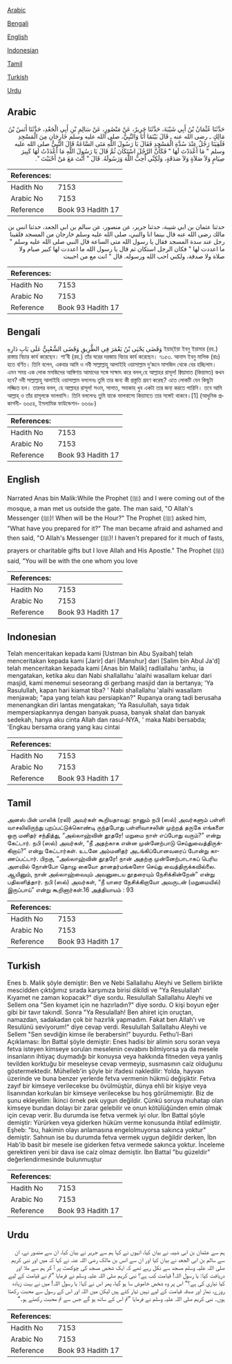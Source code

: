 [Arabic](#arabic)

[Bengali](#bengali)

[English](#english)

[Indonesian](#indonesian)

[Tamil](#tamil)

[Turkish](#turkish)

[Urdu](#urdu)

## Arabic


<div dir="rtl" lang="ar" style={{fontSize:'larger',backgroundColor:'#f8f9fa',padding:20}}>
حَدَّثَنَا عُثْمَانُ بْنُ أَبِي شَيْبَةَ، حَدَّثَنَا جَرِيرٌ، عَنْ مَنْصُورٍ، عَنْ سَالِمِ بْنِ أَبِي الْجَعْدِ، حَدَّثَنَا أَنَسُ بْنُ مَالِكٍ ـ رضى الله عنه ـ قَالَ بَيْنَمَا أَنَا وَالنَّبِيُّ، صلى الله عليه وسلم خَارِجَانِ مِنَ الْمَسْجِدِ فَلَقِيَنَا رَجُلٌ عِنْدَ سُدَّةِ الْمَسْجِدِ فَقَالَ يَا رَسُولَ اللَّهِ مَتَى السَّاعَةُ قَالَ النَّبِيُّ صلى الله عليه وسلم ‏"‏ مَا أَعْدَدْتَ لَهَا ‏"‏ فَكَأَنَّ الرَّجُلَ اسْتَكَانَ ثُمَّ قَالَ يَا رَسُولَ اللَّهِ مَا أَعْدَدْتُ لَهَا كَبِيرَ صِيَامٍ وَلاَ صَلاَةٍ وَلاَ صَدَقَةٍ، وَلَكِنِّي أُحِبُّ اللَّهَ وَرَسُولَهُ‏.‏ قَالَ ‏"‏ أَنْتَ مَعَ مَنْ أَحْبَبْتَ ‏"‏‏.‏
</div>
<div style={{backgroundColor:'#f8f9fa',padding:20, marginBottom: 10}}><table> <thead> <tr> <th>References:</th> <th></th> </tr> </thead> <tbody><tr><td>Hadith No</td><td>7153</td></tr><tr><td>Arabic No</td><td>7153</td></tr><tr><td>Reference</td><td>Book 93 Hadith 17</td></tr></tbody></table></div>


<div dir="rtl" lang="ar" style={{fontSize:'larger',backgroundColor:'#f8f9fa',padding:20}}>
حدثنا عثمان بن ابي شيبة، حدثنا جرير، عن منصور، عن سالم بن ابي الجعد، حدثنا انس بن مالك رضى الله عنه قال بينما انا والنبي، صلى الله عليه وسلم خارجان من المسجد فلقينا رجل عند سدة المسجد فقال يا رسول الله متى الساعة قال النبي صلى الله عليه وسلم " ما اعددت لها " فكان الرجل استكان ثم قال يا رسول الله ما اعددت لها كبير صيام ولا صلاة ولا صدقة، ولكني احب الله ورسوله. قال " انت مع من احببت
</div>
<div style={{backgroundColor:'#f8f9fa',padding:20, marginBottom: 10}}><table> <thead> <tr> <th>References:</th> <th></th> </tr> </thead> <tbody><tr><td>Hadith No</td><td>7153</td></tr><tr><td>Arabic No</td><td>7153</td></tr><tr><td>Reference</td><td>Book 93 Hadith 17</td></tr></tbody></table></div>

## Bengali


<div dir="ltr" lang="bn" style={{fontSize:'larger',backgroundColor:'#f8f9fa',padding:20}}>
وَقَضَى يَحْيَى بْنُ يَعْمَرَ فِي الطَّرِيقِ وَقَضَى الشَّعْبِيُّ عَلَى بَابِ دَارِهِ ইয়াহ্ইয়া ইবনু ইয়ামার (রহ.) রাস্তায় বিচার কার্য করেছেন। শা’বী (রহ.) তাঁর ঘরের দরজায় বিচার কার্য করেছেন। ৭১৫৩. আনাস ইবনু মালিক (রাঃ) হতে বর্ণিত। তিনি বলেন, একবার আমি ও নবী সাল্লাল্লাহু আলাইহি ওয়াসাল্লাম দু’জনে মাসজিদ থেকে বের হচ্ছিলাম। এমন সময় এক লোক মসজিদের আঙ্গিণায় আমাদের সঙ্গে সাক্ষাৎ করে বলল,হে আল্লাহর রাসূল! ক্বিয়ামাত (কিয়ামত) কখন হবে? নবী সাল্লাল্লাহু আলাইহি ওয়াসাল্লাম বললেনঃ তুমি তার জন্য কী প্রস্তুতি গ্রহণ করেছ? এতে লোকটি যেন কিছুটা লজ্জিত হল। তারপর বলল, হে আল্লাহর রাসূল! সওম, সালাত, সদাকাহ খুব একটা তার জন্য করতে পারিনি। তবে আমি আল্লাহ্ ও তাঁর রাসূলকে ভালবাসি। তিনি বললেনঃ তুমি যাকে ভালবাসো কিয়ামতে তার সঙ্গেই থাকবে।[1] (আধুনিক প্রকাশনী- ৬৬৫৪, ইসলামিক ফাউন্ডেশন- ৬৬৬৮)
</div>
<div style={{backgroundColor:'#f8f9fa',padding:20, marginBottom: 10}}><table> <thead> <tr> <th>References:</th> <th></th> </tr> </thead> <tbody><tr><td>Hadith No</td><td>7153</td></tr><tr><td>Arabic No</td><td>7153</td></tr><tr><td>Reference</td><td>Book 93 Hadith 17</td></tr></tbody></table></div>

## English


<div dir="ltr" lang="en" style={{fontSize:'larger',backgroundColor:'#f8f9fa',padding:20}}>
Narrated Anas bin Malik:While the Prophet (ﷺ) and I were coming out of the mosque, a man met us outside the gate. The man said, "O Allah's Messenger (ﷺ)! When will be the Hour?" The Prophet (ﷺ) asked him, "What have you prepared for it?" The man became afraid and ashamed and then said, "O Allah's Messenger (ﷺ)! I haven't prepared for it much of fasts, prayers or charitable gifts but I love Allah and His Apostle." The Prophet (ﷺ) said, "You will be with the one whom you love
</div>
<div style={{backgroundColor:'#f8f9fa',padding:20, marginBottom: 10}}><table> <thead> <tr> <th>References:</th> <th></th> </tr> </thead> <tbody><tr><td>Hadith No</td><td>7153</td></tr><tr><td>Arabic No</td><td>7153</td></tr><tr><td>Reference</td><td>Book 93 Hadith 17</td></tr></tbody></table></div>

## Indonesian


<div dir="ltr" lang="id" style={{fontSize:'larger',backgroundColor:'#f8f9fa',padding:20}}>
Telah menceritakan kepada kami [Ustman bin Abu Syaibah] telah menceritakan kepada kami [Jarir] dari [Manshur] dari [Salim bin Abul Ja'd] telah menceritakan kepada kami [Anas bin Malik] radliallahu 'anhu, ia mengatakan, ketika aku dan Nabi shallallahu 'alaihi wasallam keluar dari masjid, kami menemui seseorang di gerbang masjid dan ia bertanya; 'Ya Rasulullah, kapan hari kiamat tiba? ' Nabi shallallahu 'alaihi wasallam menjawab; "apa yang telah kau persiapkan?" Rupanya orang tadi berusaha menenangkan diri lantas mengatakan; 'Ya Rasulullah, saya tidak mempersiapkannya dengan banyak puasa, banyak shalat dan banyak sedekah, hanya aku cinta Allah dan rasul-NYA, ' maka Nabi bersabda; 'Engkau bersama orang yang kau cintai
</div>
<div style={{backgroundColor:'#f8f9fa',padding:20, marginBottom: 10}}><table> <thead> <tr> <th>References:</th> <th></th> </tr> </thead> <tbody><tr><td>Hadith No</td><td>7153</td></tr><tr><td>Arabic No</td><td>7153</td></tr><tr><td>Reference</td><td>Book 93 Hadith 17</td></tr></tbody></table></div>

## Tamil


<div dir="ltr" lang="ta" style={{fontSize:'larger',backgroundColor:'#f8f9fa',padding:20}}>
அனஸ் பின் மாலிக் (ரலி) அவர்கள் கூறியதாவது: நானும் நபி (ஸல்) அவர்களும் பள்ளி வாசலிலிருந்து புறப்பட்டுக்கொண்டி ருந்தபோது பள்ளிவாசலின் முற்றத் தருகே எங்களை ஒரு மனிதர் சந்தித்து, “அல்லாஹ்வின் தூதரே! மறுமை நாள் எப்போது வரும்?” என்று கேட்டார். நபி (ஸல்) அவர்கள், “நீ அதற்காக என்ன முன்னேற்பாடு செய்துவைத்திருக்கிறாய்?” என்று கேட்டார்கள். உடனே அம்மனிதர் அடங்கிப்போனவரைப் போன்று காணப்பட்டார். பிறகு, “அல்லாஹ்வின் தூதரே! நான் அதற்கு முன்னேற்பாடாகப் பெரிய அளவில் நோன்போ தொழு கையோ தானதர்மங்களோ செய்து வைத்திருக்கவில்லை. ஆயினும், நான் அல்லாஹ்வையும் அவனுடைய தூதரையும் நேசிக்கின்றேன்” என்று பதிலளித்தார். நபி (ஸல்) அவர்கள், “நீ யாரை நேசிக்கிறாயோ அவருடன் (மறுமையில்) இருப்பாய்” என்று கூறினார்கள்.16 அத்தியாயம் : 93
</div>
<div style={{backgroundColor:'#f8f9fa',padding:20, marginBottom: 10}}><table> <thead> <tr> <th>References:</th> <th></th> </tr> </thead> <tbody><tr><td>Hadith No</td><td>7153</td></tr><tr><td>Arabic No</td><td>7153</td></tr><tr><td>Reference</td><td>Book 93 Hadith 17</td></tr></tbody></table></div>

## Turkish


<div dir="ltr" lang="tr" style={{fontSize:'larger',backgroundColor:'#f8f9fa',padding:20}}>
Enes b. Malik şöyle demiştir: Ben ve Nebi Sallallahu Aleyhi ve Sellem birlikte mescidden çıktığımız sırada karşımıza birisi dikildi ve "Ya Resulallah' Kıyamet ne zaman kopacak?" diye sordu. Resulullah Sallallahu Aleyhi ve Sellem ona "Sen kıyamet için ne hazırladın?" diye sordu. O kişi boyun eğer gibi bir tavır takındI. Sonra "Ya Resulallah! Ben ahiret için oruçtan, namazdan, sadakadan çok bir hazırlık yapmadım. Fakat ben Allah'ı ve Resulünü seviyorum!" diye cevap verdi. Resulullah Sallallahu Aleyhi ve Sellem "Sen sevdiğin kimse ile berabersin!" buyurdu. Fethu’l-Bari Açıklaması: İbn Battal şöyle demiştir: Enes hadisi bir alimin soru soran veya fetva isteyen kimseye sorulan meselenin cevabını bilmiyorsa ya da mesele insanların ihtiyaç duymadığı bir konuysa veya hakkında fitneden veya yanlış tevilden korktuğu bir meseleyse cevap vermeyip, susmasının caiz olduğunu göstermektedir. Mühelleb'in şöyle bir ifadesi nakledilir: Yolda, hayvan üzerinde ve buna benzer yerlerde fetva vermenin hükmü değişiktir. Fetva zayıf bir kimseye verilecekse bu övülmüştür, dünya ehli bir kişiye veya lisanından korkulan bir kimseye verilecekse bu hoş görülmemiştir. Biz de şunu ekleyelim: İkinci örnek pek uygun değildir. Çünkü soruya muhatap olan kimseye bundan dolayı bir zarar gelebilir ve onun kötülüğünden emin olmak için cevap verir. Bu durumda ise fetva vermek iyi olur. İbn Battal şöyle demiştir: Yürürken veya giderken hüküm verme konusunda ihtilaf edilmiştir. Eşheb: "bu, hakimin olayı anlamasına engelolmuyorsa sakınca yoktur" demiştir. Sahnun ise bu durumda fetva vermek uygun değildir derken, İbn Hab'ib basit bir mesele ise giderken fetva vermede sakınca yoktur. İnceleme gerektiren yeni bir dava ise caiz olmaz demiştir. İbn Battal "bu güzeldir" değerlendirmesinde bulunmuştur
</div>
<div style={{backgroundColor:'#f8f9fa',padding:20, marginBottom: 10}}><table> <thead> <tr> <th>References:</th> <th></th> </tr> </thead> <tbody><tr><td>Hadith No</td><td>7153</td></tr><tr><td>Arabic No</td><td>7153</td></tr><tr><td>Reference</td><td>Book 93 Hadith 17</td></tr></tbody></table></div>

## Urdu


<div dir="rtl" lang="ur" style={{fontSize:'larger',backgroundColor:'#f8f9fa',padding:20}}>
ہم سے عثمان بن ابی شیبہ نے بیان کیا، انہوں نے کہا ہم سے جریر نے بیان کیا، ان سے منصور نے، ان سے سالم بن ابی الجعد نے بیان کیا اور ان سے انس بن مالک رضی اللہ عنہ نے کہا کہ میں اور نبی کریم صلی اللہ علیہ وسلم مسجد سے نکل رہے تھے کہ ایک شخص مسجد کی چوکھٹ پر آ کر ہم سے ملا اور دریافت کیا: یا رسول اللہ! قیامت کب ہے؟ نبی کریم صلی اللہ علیہ وسلم نے فرمایا ”تم نے قیامت کے لیے کیا تیاری کی ہے؟“ اس پر وہ شخص خاموش سا ہو گیا، پھر اس نے کہا: یا رسول اللہ! میں نے بہت زیادہ روزے، نماز اور صدقہ قیامت کے لیے نہیں تیار کئے ہیں لیکن میں اللہ اور اس کے رسول سے محبت رکھتا ہوں۔ نبی کریم صلی اللہ علیہ وسلم نے فرمایا ”تم اس کے ساتھ ہو گے جس سے تم محبت رکھتے ہو۔“
</div>
<div style={{backgroundColor:'#f8f9fa',padding:20, marginBottom: 10}}><table> <thead> <tr> <th>References:</th> <th></th> </tr> </thead> <tbody><tr><td>Hadith No</td><td>7153</td></tr><tr><td>Arabic No</td><td>7153</td></tr><tr><td>Reference</td><td>Book 93 Hadith 17</td></tr></tbody></table></div>